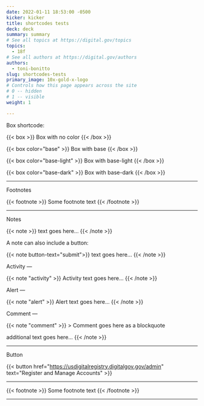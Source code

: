 ```yaml
---
date: 2022-01-11 18:53:00 -0500
kicker: kicker
title: shortcodes tests
deck: deck
summary: summary
# See all topics at https://digital.gov/topics
topics:
  - 18f
# See all authors at https://digital.gov/authors
authors:
  - toni-bonitto
slug: shortcodes-tests
primary_image: 10x-gold-x-logo
# Controls how this page appears across the site
# 0 -- hidden
# 1 -- visible
weight: 1

---
```


Box shortcode:


{{< box >}} Box with no color {{< /box >}}


{{< box color="base" >}} Box with base {{< /box >}}


{{< box color="base-light" >}} Box with base-light {{< /box >}}


{{< box color="base-dark" >}} Box with base-dark {{< /box >}}


---

Footnotes


{{< footnote >}} Some footnote text {{< /footnote >}}



---

Notes

{{< note >}} text goes here... {{< /note >}}

A note can also include a button: 

{{< note button-text="submit">}} text goes here... {{< /note >}}

Activity — 

{{< note "activity" >}} Activity text goes here... {{< /note >}}

Alert — 

{{< note "alert" >}} Alert text goes here... {{< /note >}}

Comment — 

{{< note "comment" >}} > Comment goes here as a blockquote

additional text goes here... {{< /note >}}

---

Button

{{< button href="https://usdigitalregistry.digitalgov.gov/admin" text="Register and Manage Accounts" >}}


---

{{< footnote >}} Some footnote text {{< /footnote >}}

---

